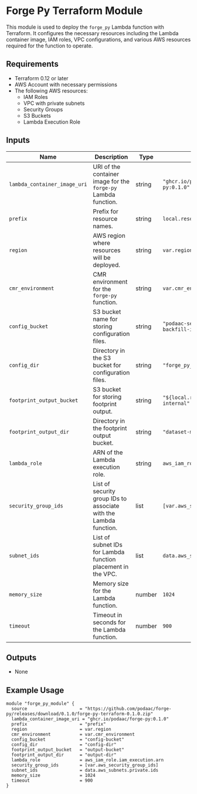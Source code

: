 # Forge Py Terraform Module

This module is used to deploy the `forge_py` Lambda function with Terraform. It configures the necessary resources including the Lambda container image, IAM roles, VPC configurations, and various AWS resources required for the function to operate.

## Requirements

- Terraform 0.12 or later
- AWS Account with necessary permissions
- The following AWS resources:
  - IAM Roles
  - VPC with private subnets
  - Security Groups
  - S3 Buckets
  - Lambda Execution Role

## Inputs

| Name                        | Description                                                                 | Type   | Default                         |
| --------------------------- | --------------------------------------------------------------------------- | ------ | ------------------------------- |
| `lambda_container_image_uri` | URI of the container image for the `forge-py` Lambda function.              | string | `"ghcr.io/podaac/forge-py:0.1.0"`|
| `prefix`                     | Prefix for resource names.                                                  | string | `local.resources_name`           |
| `region`                     | AWS region where resources will be deployed.                                | string | `var.region`                     |
| `cmr_environment`            | CMR environment for the `forge-py` function.                                | string | `var.cmr_environment`            |
| `config_bucket`              | S3 bucket name for storing configuration files.                            | string | `"podaac-services-uat-hitide-backfill-internal"`|
| `config_dir`                 | Directory in the S3 bucket for configuration files.                         | string | `"forge_py_configs"`             |
| `footprint_output_bucket`    | S3 bucket for storing footprint output.                                     | string | `"${local.resources_name}-internal"`|
| `footprint_output_dir`       | Directory in the footprint output bucket.                                  | string | `"dataset-metadata"`             |
| `lambda_role`                | ARN of the Lambda execution role.                                          | string | `aws_iam_role.iam_execution.arn` |
| `security_group_ids`         | List of security group IDs to associate with the Lambda function.           | list   | `[var.aws_security_group_ids]`   |
| `subnet_ids`                 | List of subnet IDs for Lambda function placement in the VPC.                | list   | `data.aws_subnets.private.ids`   |
| `memory_size`                | Memory size for the Lambda function.                                        | number | `1024`                           |
| `timeout`                    | Timeout in seconds for the Lambda function.                                 | number | `900`                            |

## Outputs

- None

## Example Usage

```hcl
module "forge_py_module" {
  source                    = "https://github.com/podaac/forge-py/releases/download/0.1.0/forge-py-terraform-0.1.0.zip"
  lambda_container_image_uri = "ghcr.io/podaac/forge-py:0.1.0"
  prefix                    = "prefix"
  region                    = var.region
  cmr_environment           = var.cmr_environment
  config_bucket             = "config-bucket"
  config_dir                = "config-dir"
  footprint_output_bucket   = "output-bucket"
  footprint_output_dir      = "output-dir"
  lambda_role               = aws_iam_role.iam_execution.arn
  security_group_ids        = [var.aws_security_group_ids]
  subnet_ids                = data.aws_subnets.private.ids
  memory_size               = 1024
  timeout                   = 900
}
